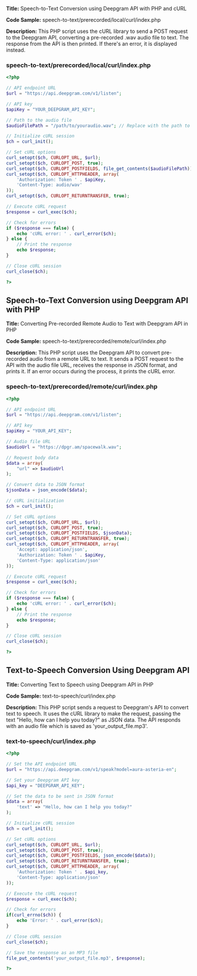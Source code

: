 **Title:** Speech-to-Text Conversion using Deepgram API with PHP and cURL

**Code Sample:** speech-to-text/prerecorded/local/curl/index.php

**Description:** This PHP script uses the cURL library to send a POST request to the Deepgram API, converting a pre-recorded .wav audio file to text. The response from the API is then printed. If there's an error, it is displayed instead.

### speech-to-text/prerecorded/local/curl/index.php

```php
<?php

// API endpoint URL
$url = "https://api.deepgram.com/v1/listen";

// API key
$apiKey = "YOUR_DEEPGRAM_API_KEY";

// Path to the audio file
$audioFilePath = "/path/to/youraudio.wav"; // Replace with the path to your audio file

// Initialize cURL session
$ch = curl_init();

// Set cURL options
curl_setopt($ch, CURLOPT_URL, $url);
curl_setopt($ch, CURLOPT_POST, true);
curl_setopt($ch, CURLOPT_POSTFIELDS, file_get_contents($audioFilePath));
curl_setopt($ch, CURLOPT_HTTPHEADER, array(
    'Authorization: Token ' . $apiKey,
    'Content-Type: audio/wav'
));
curl_setopt($ch, CURLOPT_RETURNTRANSFER, true);

// Execute cURL request
$response = curl_exec($ch);

// Check for errors
if ($response === false) {
    echo 'cURL error: ' . curl_error($ch);
} else {
    // Print the response
    echo $response;
}

// Close cURL session
curl_close($ch);

?>

```

## Speech-to-Text Conversion using Deepgram API with PHP

**Title:** Converting Pre-recorded Remote Audio to Text with Deepgram API in PHP

**Code Sample:** speech-to-text/prerecorded/remote/curl/index.php

**Description:** This PHP script uses the Deepgram API to convert pre-recorded audio from a remote URL to text. It sends a POST request to the API with the audio file URL, receives the response in JSON format, and prints it. If an error occurs during the process, it prints the cURL error.

### speech-to-text/prerecorded/remote/curl/index.php

```php
<?php

// API endpoint URL
$url = "https://api.deepgram.com/v1/listen";

// API key
$apiKey = "YOUR_API_KEY";

// Audio file URL
$audioUrl = "https://dpgr.am/spacewalk.wav";

// Request body data
$data = array(
    "url" => $audioUrl
);

// Convert data to JSON format
$jsonData = json_encode($data);

// cURL initialization
$ch = curl_init();

// Set cURL options
curl_setopt($ch, CURLOPT_URL, $url);
curl_setopt($ch, CURLOPT_POST, true);
curl_setopt($ch, CURLOPT_POSTFIELDS, $jsonData);
curl_setopt($ch, CURLOPT_RETURNTRANSFER, true);
curl_setopt($ch, CURLOPT_HTTPHEADER, array(
    'Accept: application/json',
    'Authorization: Token ' . $apiKey,
    'Content-Type: application/json'
));

// Execute cURL request
$response = curl_exec($ch);

// Check for errors
if ($response === false) {
    echo 'cURL error: ' . curl_error($ch);
} else {
    // Print the response
    echo $response;
}

// Close cURL session
curl_close($ch);

?>

```

## Text-to-Speech Conversion Using Deepgram API

**Title:** Converting Text to Speech using Deepgram API in PHP

**Code Sample:** text-to-speech/curl/index.php

**Description:** This PHP script sends a request to Deepgram's API to convert text to speech. It uses the cURL library to make the request, passing the text "Hello, how can I help you today?" as JSON data. The API responds with an audio file which is saved as 'your_output_file.mp3'.

### text-to-speech/curl/index.php

```php
<?php

// Set the API endpoint URL
$url = "https://api.deepgram.com/v1/speak?model=aura-asteria-en";

// Set your Deepgram API key
$api_key = "DEEPGRAM_API_KEY";

// Set the data to be sent in JSON format
$data = array(
    'text' => "Hello, how can I help you today?"
);

// Initialize cURL session
$ch = curl_init();

// Set cURL options
curl_setopt($ch, CURLOPT_URL, $url);
curl_setopt($ch, CURLOPT_POST, true);
curl_setopt($ch, CURLOPT_POSTFIELDS, json_encode($data));
curl_setopt($ch, CURLOPT_RETURNTRANSFER, true);
curl_setopt($ch, CURLOPT_HTTPHEADER, array(
    'Authorization: Token ' . $api_key,
    'Content-Type: application/json'
));

// Execute the cURL request
$response = curl_exec($ch);

// Check for errors
if(curl_errno($ch)) {
    echo 'Error: ' . curl_error($ch);
}

// Close cURL session
curl_close($ch);

// Save the response as an MP3 file
file_put_contents('your_output_file.mp3', $response);

?>

```

